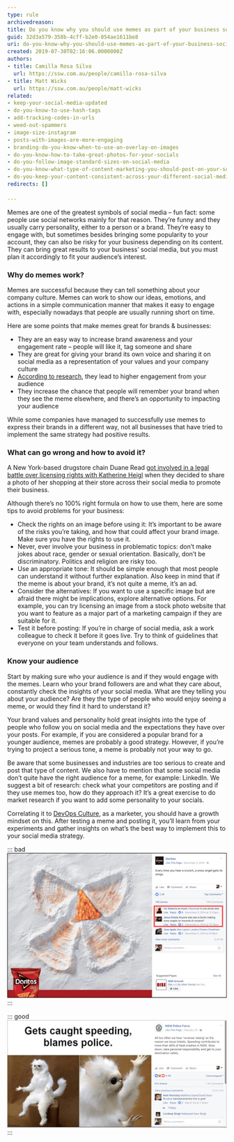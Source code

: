 ```yaml
---
type: rule
archivedreason: 
title: Do you know why you should use memes as part of your business social media content?
guid: 32d3a579-358b-4cff-b2e0-054ae1611be8
uri: do-you-know-why-you-should-use-memes-as-part-of-your-business-social-media-content
created: 2019-07-30T02:16:06.0000000Z
authors:
- title: Camilla Rosa Silva
  url: https://ssw.com.au/people/camilla-rosa-silva
- title: Matt Wicks
  url: https://ssw.com.au/people/matt-wicks
related:
- keep-your-social-media-updated
- do-you-know-to-use-hash-tags
- add-tracking-codes-in-urls
- weed-out-spammers
- image-size-instagram
- posts-with-images-are-more-engaging
- branding-do-you-know-when-to-use-an-overlay-on-images
- do-you-know-how-to-take-great-photos-for-your-socials
- do-you-follow-image-standard-sizes-on-social-media
- do-you-know-what-type-of-content-marketing-you-should-post-on-your-socials
- do-you-keep-your-content-consistent-across-your-different-social-media-platforms
redirects: []

---
```


Memes are one of the greatest symbols of social media – fun fact: some people use social networks mainly for that reason. They’re funny and they usually carry personality, either to a person or a brand. They’re easy to engage with, but sometimes besides bringing some popularity to your account, they can also be risky for your business depending on its content. They can bring great results to your business’ social media, but you must plan it accordingly to fit your audience’s interest.

<!--endintro-->

### Why do memes work?

Memes are successful because they can tell something about your company culture. Memes can work to show our ideas, emotions, and actions in a simple communication manner that makes it easy to engage with, especially nowadays that people are usually running short on time.

Here are some points that make memes great for brands & businesses:

* They are an easy way to increase brand awareness and your engagement rate – people will like it, tag someone and share
* They are great for giving your brand its own voice and sharing it on social media as a representation of your values and your company culture
* [According to research](https://medium.com/%40DashHudson/do-memes-get-better-instagram-engagement-than-other-photos-fcce7c591b9d), they lead to higher engagement from your audience
* They increase the chance that people will remember your brand when they see the meme elsewhere, and there’s an opportunity to impacting your audience


While some companies have managed to successfully use memes to express their brands in a different way, not all businesses that have tried to implement the same strategy had positive results.

### What can go wrong and how to avoid it?


A New York-based drugstore chain Duane Read     [got involved in a legal battle over licensing rights with Katherine Heigl](https://edition.cnn.com/2014/04/10/showbiz/katherine-heigl-duane-reade-lawsuit/) when they decided to share a photo of her shopping at their store across their social media to promote their business.

Although there’s no 100% right formula on how to use them, here are some tips to avoid problems for your business:

* Check the rights on an image before using it: It’s important to be aware of the risks you’re taking, and how that could affect your brand image. Make sure you have the rights to use it.
* Never, ever involve your business in problematic topics: don’t make jokes about race, gender or sexual orientation. Basically, don’t be discriminatory. Politics and religion are risky too.
* Use an appropriate tone: It should be simple enough that most people can understand it without further explanation. Also keep in mind that if the meme is about your brand, it’s not quite a meme, it’s an ad.
* Consider the alternatives: If you want to use a specific image but are afraid there might be implications, explore alternative options. For example, you can try licensing an image from a stock photo website that you want to feature as a major part of a marketing campaign if they are suitable for it.
* Test it before posting: If you’re in charge of social media, ask a work colleague to check it before it goes live. Try to think of guidelines that everyone on your team understands and follows.


### Know your audience

Start by making sure who your audience is and if they would engage with the memes. Learn who your brand followers are and what they care about, constantly check the insights of your social media. What are they telling you about your audience? Are they the type of people who would enjoy seeing a meme, or would they find it hard to understand it?

Your brand values and personality hold great insights into the type of people who follow you on social media and the expectations they have over your posts. For example, if you are considered a popular brand for a younger audience, memes are probably a good strategy. However, if you’re trying to project a serious tone, a meme is probably not your way to go.

Be aware that some businesses and industries are too serious to create and post that type of content. We also have to mention that some social media don’t quite have the right audience for a meme, for example: LinkedIn. We suggest a bit of research: check what your competitors are posting and if they use memes too, how do they approach it? It’s a great exercise to do market research if you want to add some personality to your socials.

Correlating it to     [DevOps Culture](https://docs.microsoft.com/en-us/azure/devops/learn/what-is-devops-culture), as a marketer, you should have a growth mindset on this. After testing a meme and posting it, you’ll learn from your experiments and gather insights on what’s the best way to implement this to your social media strategy.


::: bad  
![Figure - Bad Example: Doritos usually creates their own memes blending humour with their brand, but in this one, the comments were clearly showing it was a bad idea](doritos.jpg)  
:::


::: good  
![Figure - Good Example: By using a light-hearted tone, the        NSW Police manages to get across their point on controversial topics](nswpolice.jpg)  
:::
